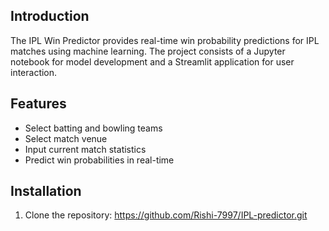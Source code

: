 ## Introduction
The IPL Win Predictor provides real-time win probability predictions for IPL matches using machine learning. The project consists of a Jupyter notebook for model development and a Streamlit application for user interaction.

## Features
- Select batting and bowling teams
- Select match venue
- Input current match statistics
- Predict win probabilities in real-time

## Installation
1. Clone the repository: https://github.com/Rishi-7997/IPL-predictor.git
